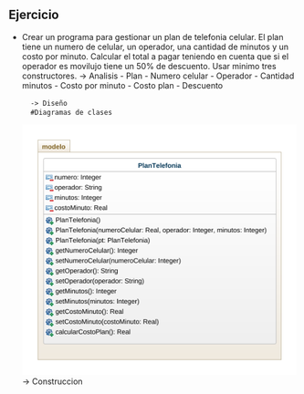 ## Ejercicio
- Crear un programa para gestionar un plan de telefonia celular. El plan tiene un numero de celular, un operador, una cantidad de minutos y un costo por minuto. Calcular el total a pagar teniendo en cuenta que si el operador es movilujo tiene un 50% de descuento. Usar minimo tres constructores. 
        -> Analisis
            - Plan 
            - Numero celular
            - Operador
            - Cantidad minutos
            - Costo por minuto
            - Costo plan 
            - Descuento

        -> Diseño
        #Diagramas de clases
    ![Diagrama de clases](diagrama.png "Diagrama de clases")
        -> Construccion